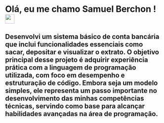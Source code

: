 # Olá, eu me chamo Samuel Berchon ! <img src="https://raw.githubusercontent.com/kaueMarques/kaueMarques/master/hi.gif" width="30px" height="30px">
## Desenvolvi um sistema básico de conta bancária que inclui funcionalidades essenciais como sacar, depositar e visualizar o extrato. O objetivo principal desse projeto é adquirir experiência prática com a linguagem de programação utilizada, com foco em desempenho e estruturação de código. Embora seja um modelo simples, ele representa um passo importante no desenvolvimento das minhas competências técnicas, servindo como base para alcançar habilidades avançadas na área de programação.
